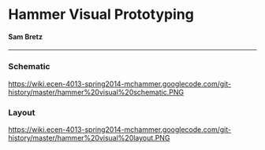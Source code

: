 # Hammer Visual Prototyping #
#### Sam Bretz ####


---


### Schematic ###
https://wiki.ecen-4013-spring2014-mchammer.googlecode.com/git-history/master/hammer%20visual%20schematic.PNG

### Layout ###
https://wiki.ecen-4013-spring2014-mchammer.googlecode.com/git-history/master/hammer%20visual%20layout.PNG